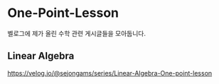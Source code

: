 # One-Point-Lesson
벨로그에 제가 올린 수학 관련 게시글들을 모아둡니다.

## Linear Algebra
https://velog.io/@sejongams/series/Linear-Algebra-One-point-lesson
